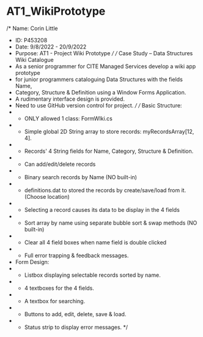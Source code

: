 # AT1_WikiPrototype
/* Name: Corin Little
 * ID: P453208
 * Date: 9/8/2022 - 20/9/2022
 * Purpose: AT1 - Project Wiki Prototype */
/* Case Study – Data Structures Wiki Catalogue
 * As a senior programmer for CITE Managed Services develop a wiki app prototype 
 *  for junior programmers cataloguing Data Structures with the fields Name, 
 *  Category, Structure & Definition using a Window Forms Application.
 * A rudimentary interface design is provided.
 * Need to use GitHub version control for project. */
/* Basic Structure:
 *  - ONLY allowed 1 class: FormWIki.cs
 *  - Simple global 2D String array to store records: myRecordsArray[12, 4].
 *  - Records' 4 String fields for Name, Category, Structure & Definition.
 *  - Can add/edit/delete records
 *  - Binary search records by Name (NO built-in)
 *  - definitions.dat to stored the records by create/save/load from it. (Choose location)
 *  - Selecting a record causes its data to be display in the 4 fields
 *  - Sort array by name using separate bubble sort & swap methods (NO built-in)
 *  - Clear all 4 field boxes when name field is double clicked
 *  - Full error trapping & feedback messages.
 * Form Design:
 *  - Listbox displaying selectable records sorted by name.
 *  - 4 textboxes for the 4 fields.
 *  - A textbox for searching.
 *  - Buttons to add, edit, delete, save & load.
 *  - Status strip to display error messages.
 */
